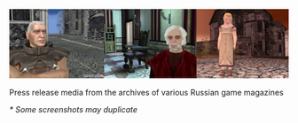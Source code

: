 <img src="alpha-screenshots/collage.jpg">

Press release media from the archives of various Russian game magazines

_* Some screenshots may duplicate_
